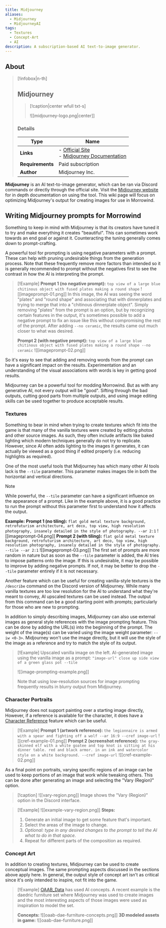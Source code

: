 ```yaml
---
title: Midjourney
aliases:
  - Midjourney
  - MidjourneyAI
tags:
  - Textures
  - Concept-Art
  - AI
description: A subscription-based AI text-to-image generator.
---
```

## About

> [!infobox|n-th]
> 
> ## Midjourney
> 
> > [!caption|center wfull txt-s]
> > 
> > ![[midjourney-logo.png|center]]
> > 
> 
> ### Details
> 
> | Type | Name |
> | --- | --- |
> | **Links** | - [Official Site](https://www.midjourney.com/home)<br>- [Midjourney Documentation](https://docs.midjourney.com/) |
> | **Requirements** | Paid subscription |
> | **Author** | Midjourney Inc. |

**Midjourney** is an AI text-to-image generator, which can be ran via Discord commands or directly through the official site. Visit the [Midjourney website](https://docs.midjourney.com/) for in depth documentation on using the tool. This wiki page will focus on optimizing Midjourney's output for creating images for use in Morrowind.
## Writing Midjourney prompts for Morrowind
Something to keep in mind with Midjourney is that its creators have tuned it to try and make everything it creates "beautiful". This can sometimes work towards an end goal or against it. Counteracting the tuning generally comes down to prompt-crafting.

A powerful tool for prompting is using negative parameters with a prompt. These can help with pruning undesirable things from the generation process. Note that these frequently remove more factors than intended so it is generally recommended to prompt without the negatives first to see the contrast in how the AI is interpreting the prompt.

> [!Example]
> **Prompt 1 (no negative prompt):** `top view of a large blue chitinous object with fused plates making a round shape`
> ![[imageprompt-01.png]]
> In this image, the AI was seeing the word "plates" and "round shape" and associating that with dinnerplates and trying to merge that into a "chitinous dinnerplate object". Simply removing "plates" from the prompt is an option, but by recognizing certain features in the output, it's sometimes possible to add a negative prompt to fix an issue like this without compromising the rest of the prompt. After adding `--no ceramic`, the results came out much closer to what was desired.
> 
> **Prompt 2 (with negative prompt):** `top view of a large blue chitinous object with fused plates making a round shape --no ceramic`
> ![[imageprompt-02.png]]

So it's easy to see that adding and removing words from the prompt can have a significant impact on the results. Experimentation and an understanding of the visual associations with words is key in getting good results. 

Midjourney can be a powerful tool for modding Morrowind. But as with any generative AI, not every output will be "good". Sifting through the bad outputs, cutting good parts from multiple outputs, and using image editing skills can be used together to produce acceptable results.
### Textures
Something to bear in mind when trying to create textures which fit into the game is that many of the vanilla textures were created by editing photos and other source images. As such, they often include artifacts like baked lighting which modern techniques generally do not try to replicate. However, since AI often adds lighting to the images it generates, it can actually be viewed as a good thing if edited properly (i.e. reducing highlights as required).

One of the most useful tools that Midjourney has which many other AI tools lack is the `--tile` parameter. This parameter makes images tile in both the horizontal and vertical directions.

> [!Note]
> While powerful, the `--tile` parameter can have a significant influence on the appearance of a prompt. Like in the example above, it is a good practice to run the prompt without this parameter first to understand how it affects the output.
> 
> **Example:**
> **Prompt 1 (no tiling):** `flat gold metal texture background, retrofuturism architecture, art deco, top view, high resolution photography, insanely detailed in the style of photography. --ar 2:1`
> ![[imageprompt-04.png]]
> **Prompt 2 (with tiling):** `flat gold metal texture background, retrofuturism architecture, art deco, top view, high resolution photography, insanely detailed in the style of photography. --tile --ar 2:1`
> ![[imageprompt-03.png]]
> The first set of prompts are more random in nature but as soon as the `--tile` parameter is added, the AI tries to impose patterns onto the image. If this is undesirable, it may be possible to improve by adding negative prompts. If not, it may be better to drop the `--tile` parameter entirely if it is not necessary.

Another feature which can be useful for creating vanilla-style textures is the `/describe` command on the Discord version of Midjourney. While many vanilla textures are too low resolution for the AI to understand what they're meant to convey, AI upscaled textures can be used instead. The output from this command can be a good starting point with prompts; particularly for those who are new to prompting.

In addition to simply describing images, Midjourney can also use external images as general style references with the image prompting feature. This can be done by adding the URL(s) into the beginning of the prompt. The weight of the image(s) can be varied using the image weight parameter: `--iw <0-3>`. Midjourney won't use the image directly, but it will use the style of the image as a reference and try to match the style of its output.

> [!Example]
> Upscaled vanilla image on the left. AI-generated image using the vanilla image as a prompt: `"image-url" close up side view of a green glass pot --tile`
> 
> ![[image-prompting-example.png]]
> 
> Note that using low-resolution sources for image prompting frequently results in blurry output from Midjourney.
### Character Portraits
Midjourney does not support painting over a starting image directly, However, if a reference is available for the character, it does have a [Character Reference](https://docs.midjourney.com/docs/character-reference) feature which can be useful.

> [!Example]
> **Prompt 1 (artwork reference):** `the legionnaire is armed with a spear and fighting off a wolf --ar 16:9 --cref image-url`
> ![[cref-example-01.png]]
> **Prompt 2 (screenshot reference):** `the gray-skinned elf with a white goatee and top knot is sitting at his dinner table. red and black armor. in an ink and watercolor style on a white background. --cref image-url`
> ![[cref-example-02.png]]

As a final point on portraits, varying specific regions of an image can be used to keep portions of an image that work while tweaking others. This can be done after generating an image and selecting the "Vary (Region)" option.

> [!caption]
> ![[vary-region.png]]
> Image shows the "Vary (Region)" option in the Discord interface.

> [!Example]
> ![[example-vary-region.png]]
> **Steps:**
> 1. Generate an initial image to get some feature that's important.
> 2. Select the areas of the image to change.
> 3. *Optional: type in any desired changes to the prompt to tell the AI what to do in that space.*
> 4. Repeat for different parts of the composition as required.
### Concept Art
In addition to creating textures, Midjourney can be used to create conceptual images. The same prompting aspects discussed in the sections above apply here. In general, the output style of concept art isn't as critical since it's only intended to inspire, not fit into the game.

> [!Example]
> [OAAB_Data](https://www.nexusmods.com/morrowind/mods/49042) has used AI concepts. A recent example is the daedric furniture set where Midjourney was used to create images and the most interesting aspects of those images were used as inspiration to model the set.
> 
> **Concepts:**
> ![[oaab-dae-furniture-concepts.png]]
> **3D modeled assets in game:**
> ![[oaab-dae-furniture.png]]